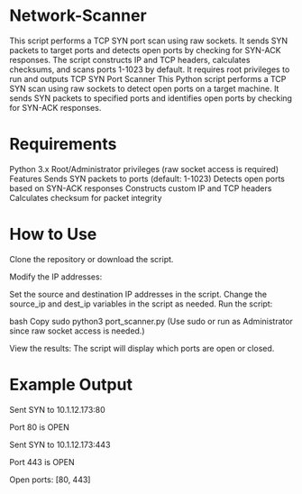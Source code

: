 # Network-Scanner
This script performs a TCP SYN port scan using raw sockets. It sends SYN packets to target ports and detects open ports by checking for SYN-ACK responses. The script constructs IP and TCP headers, calculates checksums, and scans ports 1-1023 by default. It requires root privileges to run and outputs
TCP SYN Port Scanner
This Python script performs a TCP SYN scan using raw sockets to detect open ports on a target machine. It sends SYN packets to specified ports and identifies open ports by checking for SYN-ACK responses.

# Requirements
Python 3.x
Root/Administrator privileges (raw socket access is required)
Features
Sends SYN packets to ports (default: 1-1023)
Detects open ports based on SYN-ACK responses
Constructs custom IP and TCP headers
Calculates checksum for packet integrity
# How to Use
Clone the repository or download the script.

Modify the IP addresses:

Set the source and destination IP addresses in the script.
Change the source_ip and dest_ip variables in the script as needed.
Run the script:

bash
Copy
sudo python3 port_scanner.py
(Use sudo or run as Administrator since raw socket access is needed.)

View the results:
The script will display which ports are open or closed.

# Example Output

Sent SYN to 10.1.12.173:80

Port 80 is OPEN

Sent SYN to 10.1.12.173:443

Port 443 is OPEN

Open ports: [80, 443]

